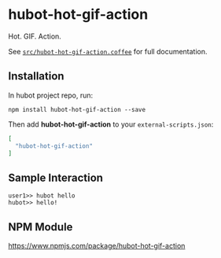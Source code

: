# hubot-hot-gif-action

Hot. GIF. Action.

See [`src/hubot-hot-gif-action.coffee`](src/hubot-hot-gif-action.coffee) for full documentation.

## Installation

In hubot project repo, run:

`npm install hubot-hot-gif-action --save`

Then add **hubot-hot-gif-action** to your `external-scripts.json`:

```json
[
  "hubot-hot-gif-action"
]
```

## Sample Interaction

```
user1>> hubot hello
hubot>> hello!
```

## NPM Module

https://www.npmjs.com/package/hubot-hot-gif-action
